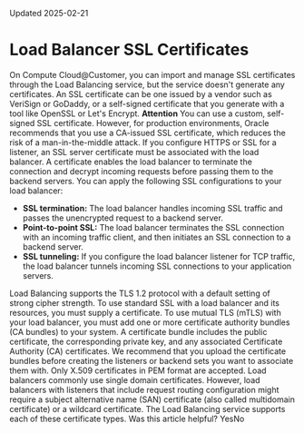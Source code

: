Updated 2025-02-21
# Load Balancer SSL Certificates
On Compute Cloud@Customer, you can import and manage SSL certificates through the Load Balancing service, but the service doesn't generate any certificates.
An SSL certificate can be one issued by a vendor such as VeriSign or GoDaddy, or a self-signed certificate that you generate with a tool like OpenSSL or Let's Encrypt.
**Attention**
You can use a custom, self-signed SSL certificate. However, for production environments, Oracle recommends that you use a CA-issued SSL certificate, which reduces the risk of a man-in-the-middle attack.
If you configure HTTPS or SSL for a listener, an SSL server certificate must be associated with the load balancer. A certificate enables the load balancer to terminate the connection and decrypt incoming requests before passing them to the backend servers. You can apply the following SSL configurations to your load balancer:
  * **SSL termination:** The load balancer handles incoming SSL traffic and passes the unencrypted request to a backend server.
  * **Point-to-point SSL:** The load balancer terminates the SSL connection with an incoming traffic client, and then initiates an SSL connection to a backend server.
  * **SSL tunneling:** If you configure the load balancer listener for TCP traffic, the load balancer tunnels incoming SSL connections to your application servers.


Load Balancing supports the TLS 1.2 protocol with a default setting of strong cipher strength.
To use standard SSL with a load balancer and its resources, you must supply a certificate. To use mutual TLS (mTLS) with your load balancer, you must add one or more certificate authority bundles (CA bundles) to your system. A certificate bundle includes the public certificate, the corresponding private key, and any associated Certificate Authority (CA) certificates. We recommend that you upload the certificate bundles before creating the listeners or backend sets you want to associate them with. Only X.509 certificates in PEM format are accepted. 
Load balancers commonly use single domain certificates. However, load balancers with listeners that include request routing configuration might require a subject alternative name (SAN) certificate (also called multidomain certificate) or a wildcard certificate. The Load Balancing service supports each of these certificate types.
Was this article helpful?
YesNo

